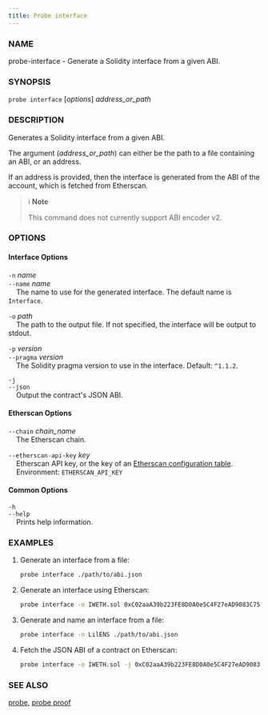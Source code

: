 ```yaml
---
title: Probe interface
---
```


### NAME

probe-interface - Generate a Solidity interface from a given ABI.

### SYNOPSIS

`probe interface` [*options*] _address_or_path_

### DESCRIPTION

Generates a Solidity interface from a given ABI.

The argument (_address_or_path_) can either be the path to a file containing an ABI, or an address.

If an address is provided, then the interface is generated from the ABI of the account, which is fetched from Etherscan.

> ℹ️ **Note**
>
> This command does not currently support ABI encoder v2.

### OPTIONS

#### Interface Options

`-n` _name_  
`--name` _name_  
&nbsp;&nbsp;&nbsp;&nbsp;The name to use for the generated interface. The default name is `Interface`.

`-o` _path_  
&nbsp;&nbsp;&nbsp;&nbsp;The path to the output file. If not specified, the interface will be output to stdout.

`-p` _version_  
`--pragma` _version_  
&nbsp;&nbsp;&nbsp;&nbsp;The Solidity pragma version to use in the interface. Default: `^1.1.2`.

`-j`  
`--json`  
&nbsp;&nbsp;&nbsp;&nbsp;Output the contract's JSON ABI.

#### Etherscan Options

`--chain` _chain_name_  
&nbsp;&nbsp;&nbsp;&nbsp;The Etherscan chain.

`--etherscan-api-key` _key_  
&nbsp;&nbsp;&nbsp;&nbsp;Etherscan API key, or the key of an [Etherscan configuration table](../config/etherscan#etherscan).  
&nbsp;&nbsp;&nbsp;&nbsp;Environment: `ETHERSCAN_API_KEY`

#### Common Options

`-h`  
`--help`  
&nbsp;&nbsp;&nbsp;&nbsp;Prints help information.

### EXAMPLES

1. Generate an interface from a file:

   ```sh
   probe interface ./path/to/abi.json
   ```

2. Generate an interface using Etherscan:

   ```sh
   probe interface -o IWETH.sol 0xC02aaA39b223FE8D0A0e5C4F27eAD9083C756Cc2
   ```

3. Generate and name an interface from a file:

   ```sh
   probe interface -n LilENS ./path/to/abi.json
   ```

4. Fetch the JSON ABI of a contract on Etherscan:
   ```sh
   probe interface -o IWETH.sol -j 0xC02aaA39b223FE8D0A0e5C4F27eAD9083C756Cc2
   ```

### SEE ALSO

[probe](./probe.md), [probe proof](./probe-proof.md)
